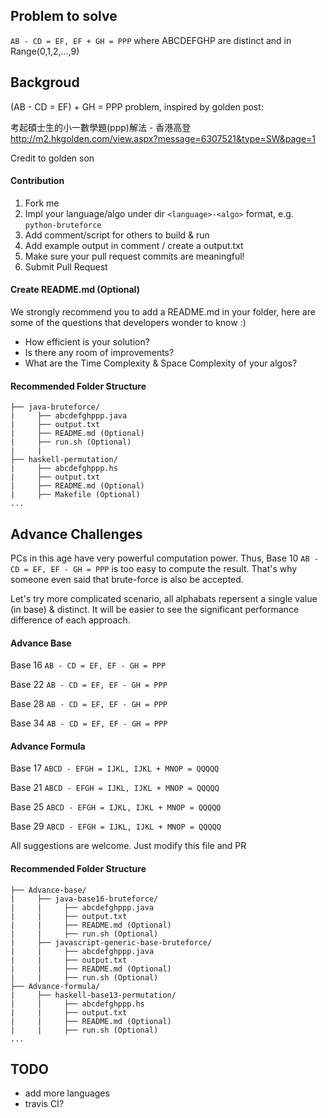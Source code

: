 ## Problem to solve
`AB - CD = EF, EF + GH = PPP` where ABCDEFGHP are distinct and in Range(0,1,2,...,9) 

## Backgroud

(AB - CD = EF) + GH = PPP problem, inspired by golden post:

考起碩士生的小一數學題(ppp)解法 - 香港高登
http://m2.hkgolden.com/view.aspx?message=6307521&type=SW&page=1

Credit to golden son

#### Contribution

1. Fork me
2. Impl your language/algo under dir `<language>-<algo>` format, e.g. `python-bruteforce`
3. Add comment/script for others to build & run
4. Add example output in comment / create a output.txt
5. Make sure your pull request commits are meaningful!
6. Submit Pull Request
 
#### Create README.md (Optional)
We strongly recommend you to add a README.md in your folder, here are some of the questions that developers wonder to know :)
* How efficient is your solution?
* Is there any room of improvements?
* What are the Time Complexity & Space Complexity of your algos?

#### Recommended Folder Structure
```
├── java-bruteforce/
|     ├── abcdefghppp.java
|     ├── output.txt
|     ├── README.md (Optional)
|     ├── run.sh (Optional)
|     |
├── haskell-permutation/
|     ├── abcdefghppp.hs
|     ├── output.txt
|     ├── README.md (Optional)
|     ├── Makefile (Optional)
...
```
## Advance Challenges 
PCs in this age have very powerful computation power. Thus, Base 10 `AB - CD = EF, EF - GH = PPP` is too easy to compute the result. That's why someone even said that brute-force is also be accepted. 

Let's try more complicated scenario, all alphabats repersent a single value (in base) & distinct. It will be easier to see the significant performance difference of each approach.

#### Advance Base
Base 16 `AB - CD = EF, EF - GH = PPP`

Base 22 `AB - CD = EF, EF - GH = PPP`

Base 28 `AB - CD = EF, EF - GH = PPP`

Base 34 `AB - CD = EF, EF - GH = PPP`

#### Advance Formula
Base 17 `ABCD - EFGH = IJKL, IJKL + MNOP = QQQQQ`

Base 21 `ABCD - EFGH = IJKL, IJKL + MNOP = QQQQQ`

Base 25 `ABCD - EFGH = IJKL, IJKL + MNOP = QQQQQ`

Base 29 `ABCD - EFGH = IJKL, IJKL + MNOP = QQQQQ`

All suggestions are welcome. Just modify this file and PR

#### Recommended Folder Structure
```
├── Advance-base/
|     ├── java-base16-bruteforce/
|     |     ├── abcdefghppp.java
|     |     ├── output.txt
|     |     ├── README.md (Optional)
|     |     ├── run.sh (Optional)
|     ├── javascript-generic-base-bruteforce/
|     |     ├── abcdefghppp.java
|     |     ├── output.txt
|     |     ├── README.md (Optional)
|     |     ├── run.sh (Optional)
├── Advance-formula/
|     ├── haskell-base13-permutation/
|     |     ├── abcdefghppp.hs
|     |     ├── output.txt
|     |     ├── README.md (Optional)
|     |     ├── run.sh (Optional)
...
```

## TODO
- add more languages
- travis CI?
